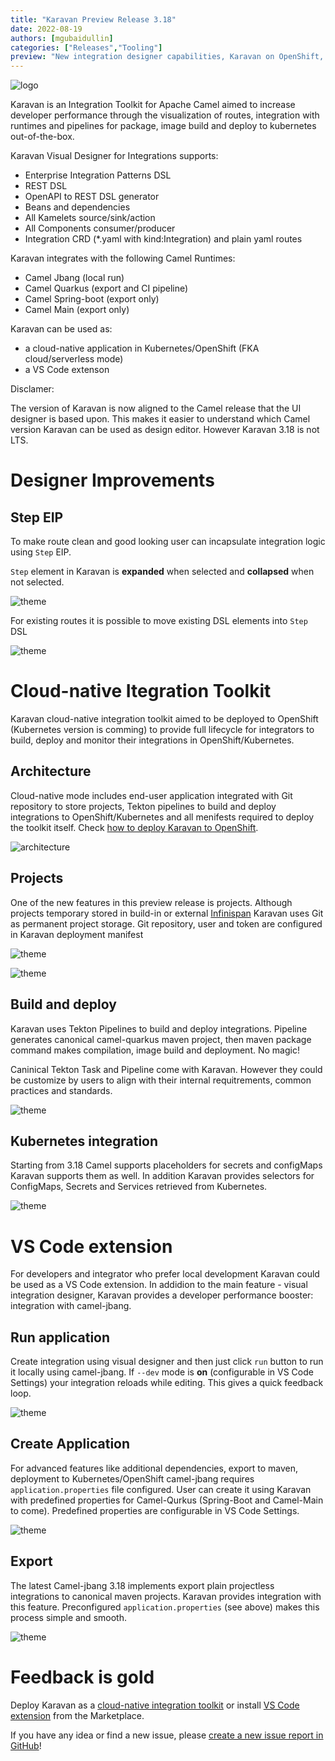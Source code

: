 ```yaml
---
title: "Karavan Preview Release 3.18"
date: 2022-08-19
authors: [mgubaidullin]
categories: ["Releases","Tooling"]
preview: "New integration designer capabilities, Karavan on OpenShift, Tekton Pipelines and much more"
---
```


![logo](toolkit.png)

Karavan is an Integration Toolkit for Apache Camel aimed to increase developer performance through the visualization of routes, integration with runtimes and pipelines for package, image build and deploy to kubernetes out-of-the-box.

Karavan Visual Designer for Integrations supports:
- Enterprise Integration Patterns DSL
- REST DSL
- OpenAPI to REST DSL generator
- Beans and dependencies
- All Kamelets source/sink/action
- All Components consumer/producer
- Integration CRD (*.yaml with kind:Integration) and plain yaml routes

Karavan integrates with the following Camel Runtimes:
- Camel Jbang (local run)
- Camel Quarkus (export and CI pipeline)
- Camel Spring-boot (export only)
- Camel Main (export only)

Karavan can be used as: 
 - a cloud-native application in Kubernetes/OpenShift (FKA cloud/serverless mode)
 - a VS Code extenson

Disclamer:

The version of Karavan is now aligned to the Camel release that the UI designer is based upon. This makes it easier to understand which Camel version Karavan can be used as design editor. However Karavan 3.18 is not LTS.

# Designer Improvements

## Step EIP

To make route clean and good looking user can incapsulate integration logic using `Step` EIP.

`Step` element in Karavan is **expanded** when selected and **collapsed** when not selected.

![theme](./karavan-step-eip.gif)

For existing routes it is possible to move existing DSL elements into `Step` DSL

![theme](./karavan-add-to-step.gif)

# Cloud-native Itegration Toolkit

Karavan cloud-native integration toolkit aimed to be deployed to OpenShift (Kubernetes version is comming) to provide full lifecycle for integrators to build, deploy and monitor their integrations in OpenShift/Kubernetes.

## Architecture

Cloud-native mode includes end-user application integrated with Git repository to store projects, Tekton pipelines to build and deploy integrations to OpenShift/Kubernetes and all menifests required to deploy the toolkit itself. Check [how to deploy Karavan to OpenShift](https://github.com/apache/camel-karavan/tree/main/karavan-builder).

![architecture](./karavan-cloud-native.png)

## Projects

One of the new features in this preview release is projects. Although projects temporary stored in build-in or external [Infinispan](https://infinispan.org/) Karavan uses Git as permanent project storage. Git repository, user and token are configured in Karavan deployment manifest

![theme](./karavan-projects.png)

![theme](./github-projects.png)

## Build and deploy
Karavan uses Tekton Pipelines to build and deploy integrations. Pipeline generates canonical camel-quarkus maven project, then maven package command makes compilation, image build and deployment. No magic!

Caninical Tekton Task and Pipeline come with Karavan. However they could be customize by users to align with their internal requitrements, common practices and standards.

![theme](./karavan-deploy.gif)

## Kubernetes integration

Starting from 3.18 Camel supports placeholders for secrets and configMaps
Karavan supports them as well. In addition Karavan provides selectors for ConfigMaps, Secrets and Services retrieved from Kubernetes.

![theme](./karavan-kube-resourses.gif)

# VS Code extension 

For developers and integrator who prefer local development Karavan could be used as a VS Code extension.
In addidion to the main feature - visual integration designer, Karavan provides a developer performance booster: integration with camel-jbang.

## Run application

Create integration using visual designer and then just click `run` button to run it locally using camel-jbang.
If `--dev` mode is **on** (configurable in VS Code Settings) your integration reloads while editing.
This gives a quick feedback loop.

![theme](./karavan-run.gif)

## Create Application

For advanced features like additional dependencies, export to maven, deployment to Kubernetes/OpenShift camel-jbang requires `application.properties` file configured. User can create it using Karavan with predefined properties for Camel-Qurkus (Spring-Boot and Camel-Main to come). Predefined properties are configurable in VS Code Settings.

![theme](./karavan-vscode-package.gif)

## Export

The latest Camel-jbang 3.18 implements export plain projectless integrations to canonical maven projects.
Karavan provides integration with this feature. Preconfigured `application.properties` (see above) makes this process simple and smooth.

![theme](./karavan-vscode-export.gif)




# Feedback is gold

Deploy Karavan as a [cloud-native integration toolkit](https://github.com/apache/camel-karavan/tree/main/karavan-builder) or install [VS Code extension](https://marketplace.visualstudio.com/items?itemName=camel-karavan.karavan) from the Marketplace.

If you have any idea or find a new issue, please [create a new issue report in GitHub](https://github.com/apache/camel-karavan/issues)!

